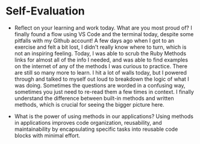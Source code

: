 # Self-Evaluation

- Reflect on your learning and work today. What are you most proud of?
    I finally found a flow using VS Code and the terminal today, despite some pitfalls with my Github account! A few days ago when I got to an exercise and felt a bit lost, I didn't really know where to turn, which is not an inspiring feeling. Today, I was able to scrub the Ruby Methods links for almost all of the info I needed, and was able to find examples on the internet of any of the methods I was curious to practice. There are still so many more to learn. I hit a lot of walls today, but I powered through and talked to myself out loud to breakdown the logic of what I was doing. Sometimes the questions are worded in a confusing way, sometimes you just need to re-read them a few times in context. I finally understand the difference between built-in methods and written methods, which is crucial for seeing the bigger picture here. 

- What is the power of using methods in our applications?
    Using methods in applications improves code organization, reusability, and maintainability by encapsulating specific tasks into reusable code blocks with minimal effort. 